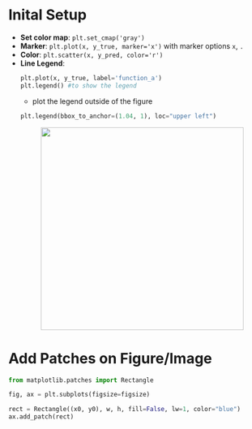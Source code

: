 # Inital Setup
- **Set color map**: `plt.set_cmap('gray')`
- **Marker**: `plt.plot(x, y_true, marker='x')` with marker options `x`, `.`
- **Color**: `plt.scatter(x, y_pred, color='r')`
- **Line Legend**: 
  ```Python
  plt.plot(x, y_true, label='function_a')
  plt.legend() #to show the legend
  ```
  - plot the legend outside of the figure
  ```Python
  plt.legend(bbox_to_anchor=(1.04, 1), loc="upper left") 
  ```
  <p align="center"><img width="400" src="https://user-images.githubusercontent.com/64508435/178966085-79f69c75-ac86-443b-b080-36aa6515585f.png"/></p>





# Add Patches on Figure/Image
```Python
from matplotlib.patches import Rectangle

fig, ax = plt.subplots(figsize=figsize)

rect = Rectangle((x0, y0), w, h, fill=False, lw=1, color="blue")
ax.add_patch(rect)

```
